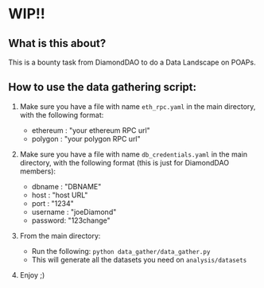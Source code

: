 # WIP!!

## What is this about?

This is a bounty task from DiamondDAO to do a Data Landscape on POAPs.

## How to use the data gathering script:

1. Make sure you have a file with name `eth_rpc.yaml` in the main directory, with the following format:

   - ethereum : "your ethereum RPC url"
   - polygon : "your polygon RPC url"

2. Make sure you have a file with name `db_credentials.yaml` in the main directory, with the following format (this is just for DiamondDAO members):

   - dbname : "DBNAME"
   - host : "host URL"
   - port : "1234"
   - username : "joeDiamond"
   - password: "123change"

3. From the main directory:

   - Run the following: `python data_gather/data_gather.py`
   - This will generate all the datasets you need on `analysis/datasets`

4. Enjoy ;)
